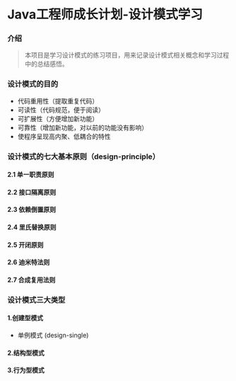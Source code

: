 # Java工程师成长计划-设计模式学习


### 介绍
>本项目是学习设计模式的练习项目，用来记录设计模式相关概念和学习过程中的总结感悟。


### 设计模式的目的

* 代码重用性（提取重复代码）
* 可读性（代码规范，便于阅读）
* 可扩展性（方便增加新功能）
* 可靠性（增加新功能，对以前的功能没有影响）
* 使程序呈现高内聚、低耦合的特性


### 设计模式的七大基本原则（design-principle）

#### 2.1 单一职责原则

#### 2.2 接口隔离原则

#### 2.3 依赖倒置原则

#### 2.4 里氏替换原则

#### 2.5 开闭原则

#### 2.6 迪米特法则

#### 2.7 合成复用法则

### 设计模式三大类型

#### 1.创建型模式

* 单例模式 (design-single)


#### 2.结构型模式


#### 3.行为型模式



